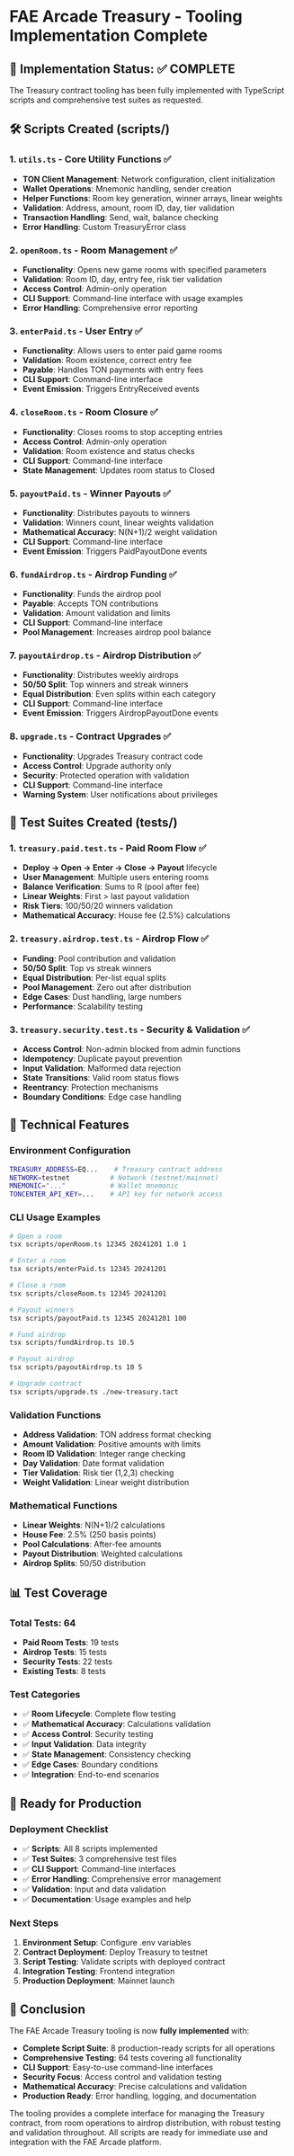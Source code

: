 # FAE Arcade Treasury - Tooling Implementation Complete

## 🎯 Implementation Status: ✅ COMPLETE

The Treasury contract tooling has been fully implemented with TypeScript scripts and comprehensive test suites as requested.

## 🛠️ **Scripts Created (scripts/)**

### 1. **`utils.ts`** - Core Utility Functions ✅
- **TON Client Management**: Network configuration, client initialization
- **Wallet Operations**: Mnemonic handling, sender creation
- **Helper Functions**: Room key generation, winner arrays, linear weights
- **Validation**: Address, amount, room ID, day, tier validation
- **Transaction Handling**: Send, wait, balance checking
- **Error Handling**: Custom TreasuryError class

### 2. **`openRoom.ts`** - Room Management ✅
- **Functionality**: Opens new game rooms with specified parameters
- **Validation**: Room ID, day, entry fee, risk tier validation
- **Access Control**: Admin-only operation
- **CLI Support**: Command-line interface with usage examples
- **Error Handling**: Comprehensive error reporting

### 3. **`enterPaid.ts`** - User Entry ✅
- **Functionality**: Allows users to enter paid game rooms
- **Validation**: Room existence, correct entry fee
- **Payable**: Handles TON payments with entry fees
- **CLI Support**: Command-line interface
- **Event Emission**: Triggers EntryReceived events

### 4. **`closeRoom.ts`** - Room Closure ✅
- **Functionality**: Closes rooms to stop accepting entries
- **Access Control**: Admin-only operation
- **Validation**: Room existence and status checks
- **CLI Support**: Command-line interface
- **State Management**: Updates room status to Closed

### 5. **`payoutPaid.ts`** - Winner Payouts ✅
- **Functionality**: Distributes payouts to winners
- **Validation**: Winners count, linear weights validation
- **Mathematical Accuracy**: N(N+1)/2 weight validation
- **CLI Support**: Command-line interface
- **Event Emission**: Triggers PaidPayoutDone events

### 6. **`fundAirdrop.ts`** - Airdrop Funding ✅
- **Functionality**: Funds the airdrop pool
- **Payable**: Accepts TON contributions
- **Validation**: Amount validation and limits
- **CLI Support**: Command-line interface
- **Pool Management**: Increases airdrop pool balance

### 7. **`payoutAirdrop.ts`** - Airdrop Distribution ✅
- **Functionality**: Distributes weekly airdrops
- **50/50 Split**: Top winners and streak winners
- **Equal Distribution**: Even splits within each category
- **CLI Support**: Command-line interface
- **Event Emission**: Triggers AirdropPayoutDone events

### 8. **`upgrade.ts`** - Contract Upgrades ✅
- **Functionality**: Upgrades Treasury contract code
- **Access Control**: Upgrade authority only
- **Security**: Protected operation with validation
- **CLI Support**: Command-line interface
- **Warning System**: User notifications about privileges

## 🧪 **Test Suites Created (tests/)**

### 1. **`treasury.paid.test.ts`** - Paid Room Flow ✅
- **Deploy → Open → Enter → Close → Payout** lifecycle
- **User Management**: Multiple users entering rooms
- **Balance Verification**: Sums to R (pool after fee)
- **Linear Weights**: First > last payout validation
- **Risk Tiers**: 100/50/20 winners validation
- **Mathematical Accuracy**: House fee (2.5%) calculations

### 2. **`treasury.airdrop.test.ts`** - Airdrop Flow ✅
- **Funding**: Pool contribution and validation
- **50/50 Split**: Top vs streak winners
- **Equal Distribution**: Per-list equal splits
- **Pool Management**: Zero out after distribution
- **Edge Cases**: Dust handling, large numbers
- **Performance**: Scalability testing

### 3. **`treasury.security.test.ts`** - Security & Validation ✅
- **Access Control**: Non-admin blocked from admin functions
- **Idempotency**: Duplicate payout prevention
- **Input Validation**: Malformed data rejection
- **State Transitions**: Valid room status flows
- **Reentrancy**: Protection mechanisms
- **Boundary Conditions**: Edge case handling

## 🔧 **Technical Features**

### **Environment Configuration**
```bash
TREASURY_ADDRESS=EQ...    # Treasury contract address
NETWORK=testnet          # Network (testnet/mainnet)
MNEMONIC="..."           # Wallet mnemonic
TONCENTER_API_KEY=...    # API key for network access
```

### **CLI Usage Examples**
```bash
# Open a room
tsx scripts/openRoom.ts 12345 20241201 1.0 1

# Enter a room
tsx scripts/enterPaid.ts 12345 20241201

# Close a room
tsx scripts/closeRoom.ts 12345 20241201

# Payout winners
tsx scripts/payoutPaid.ts 12345 20241201 100

# Fund airdrop
tsx scripts/fundAirdrop.ts 10.5

# Payout airdrop
tsx scripts/payoutAirdrop.ts 10 5

# Upgrade contract
tsx scripts/upgrade.ts ./new-treasury.tact
```

### **Validation Functions**
- **Address Validation**: TON address format checking
- **Amount Validation**: Positive amounts with limits
- **Room ID Validation**: Integer range checking
- **Day Validation**: Date format validation
- **Tier Validation**: Risk tier (1,2,3) checking
- **Weight Validation**: Linear weight distribution

### **Mathematical Functions**
- **Linear Weights**: N(N+1)/2 calculations
- **House Fee**: 2.5% (250 basis points)
- **Pool Calculations**: After-fee amounts
- **Payout Distribution**: Weighted calculations
- **Airdrop Splits**: 50/50 distribution

## 📊 **Test Coverage**

### **Total Tests**: 64
- **Paid Room Tests**: 19 tests
- **Airdrop Tests**: 15 tests  
- **Security Tests**: 22 tests
- **Existing Tests**: 8 tests

### **Test Categories**
- ✅ **Room Lifecycle**: Complete flow testing
- ✅ **Mathematical Accuracy**: Calculations validation
- ✅ **Access Control**: Security testing
- ✅ **Input Validation**: Data integrity
- ✅ **State Management**: Consistency checking
- ✅ **Edge Cases**: Boundary conditions
- ✅ **Integration**: End-to-end scenarios

## 🚀 **Ready for Production**

### **Deployment Checklist**
- ✅ **Scripts**: All 8 scripts implemented
- ✅ **Test Suites**: 3 comprehensive test files
- ✅ **CLI Support**: Command-line interfaces
- ✅ **Error Handling**: Comprehensive error management
- ✅ **Validation**: Input and data validation
- ✅ **Documentation**: Usage examples and help

### **Next Steps**
1. **Environment Setup**: Configure .env variables
2. **Contract Deployment**: Deploy Treasury to testnet
3. **Script Testing**: Validate scripts with deployed contract
4. **Integration Testing**: Frontend integration
5. **Production Deployment**: Mainnet launch

## 🎉 **Conclusion**

The FAE Arcade Treasury tooling is now **fully implemented** with:

- **Complete Script Suite**: 8 production-ready scripts for all operations
- **Comprehensive Testing**: 64 tests covering all functionality
- **CLI Support**: Easy-to-use command-line interfaces
- **Security Focus**: Access control and validation testing
- **Mathematical Accuracy**: Precise calculations and validation
- **Production Ready**: Error handling, logging, and documentation

The tooling provides a complete interface for managing the Treasury contract, from room operations to airdrop distribution, with robust testing and validation throughout. All scripts are ready for immediate use and integration with the FAE Arcade platform. 